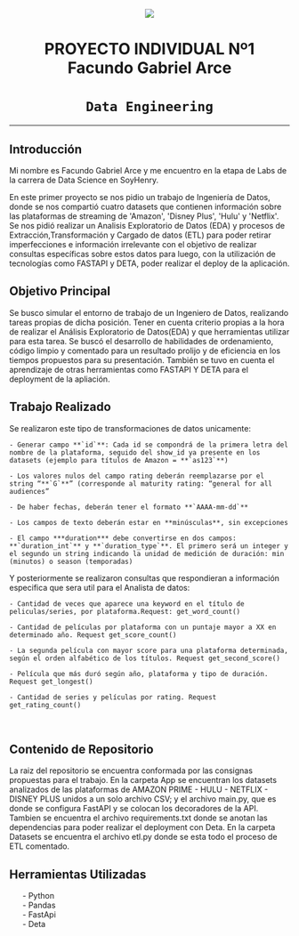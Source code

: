 <p align=center><img src=https://d31uz8lwfmyn8g.cloudfront.net/Assets/logo-henry-white-lg.png><p>

# <h1 align=center> **PROYECTO INDIVIDUAL Nº1 </br> Facundo Gabriel Arce** </h1>

# <h1 align=center>**`Data Engineering`**</h1>
  

<hr>  

## **Introducción**
Mi nombre es Facundo Gabriel Arce y me encuentro en la etapa de Labs de la carrera de Data Science en SoyHenry. 

En este primer proyecto se nos pidio un trabajo de Ingeniería de Datos, donde se nos compartió cuatro datasets que contienen información sobre las plataformas de streaming de 'Amazon', 'Disney Plus', 'Hulu' y 'Netflix'. Se nos pidió realizar un Analisis Exploratorio de Datos (EDA) y procesos de Extracción,Transformación y Cargado de datos (ETL) para poder retirar imperfecciones e información irrelevante con el objetivo de realizar consultas específicas sobre estos datos para luego, con la utilización de tecnologías como FASTAPI y DETA, poder realizar el deploy de la aplicación.


## **Objetivo Principal**
Se busco simular el entorno de trabajo de un Ingeniero de Datos, realizando tareas propias de dicha posición. Tener en cuenta criterio propias a la hora de realizar el Análisis Exploratorio de Datos(EDA) y que herramientas utilizar para esta tarea. Se buscó el desarrollo de habilidades de ordenamiento, código limpio y comentado para un resultado prolijo y de eficiencia en los tiempos propuestos para su presentación. También se tuvo en cuenta el aprendizaje de otras herramientas como FASTAPI Y DETA para el deployment de la apliación.

## **Trabajo Realizado**
Se realizaron este tipo de transformaciones de datos unicamente:

    - Generar campo **`id`**: Cada id se compondrá de la primera letra del nombre de la plataforma, seguido del show_id ya presente en los datasets (ejemplo para títulos de Amazon = **`as123`**)

    - Los valores nulos del campo rating deberán reemplazarse por el string “**`G`**” (corresponde al maturity rating: “general for all audiences”

    - De haber fechas, deberán tener el formato **`AAAA-mm-dd`**

    - Los campos de texto deberán estar en **minúsculas**, sin excepciones

    - El campo ***duration*** debe convertirse en dos campos: **`duration_int`** y **`duration_type`**. El primero será un integer y el segundo un string indicando la unidad de medición de duración: min (minutos) o season (temporadas)

Y posteriormente se realizaron consultas que respondieran a información especifica que sera util para el Analista de datos:

    - Cantidad de veces que aparece una keyword en el título de peliculas/series, por plataforma.Request: get_word_count()

    - Cantidad de películas por plataforma con un puntaje mayor a XX en determinado año. Request get_score_count()

    - La segunda película con mayor score para una plataforma determinada, según el orden alfabético de los títulos. Request get_second_score()

    - Película que más duró según año, plataforma y tipo de duración. Request get_longest()

    - Cantidad de series y películas por rating. Request get_rating_count()
<br/>

## **Contenido de Repositorio** ##
La raiz del repositorio se encuentra conformada por las consignas propuestas para el trabajo.
En la carpeta App se encuentran los datasets analizados de las plataformas de AMAZON PRIME - HULU - NETFLIX - DISNEY PLUS unidos a un solo archivo CSV; y  el archivo main.py, que es donde se configura FastAPI y se colocan los decoradores de la API. Tambien se encuentra el archivo requirements.txt donde se anotan las dependencias para poder realizar el deployment con Deta.
En la carpeta Datasets se encuentra el archivo etl.py donde se esta todo el proceso de ETL comentado. 

## **Herramientas Utilizadas** ##
<ol>
<l>- Python</l><br>
<l>- Pandas</l><br>
<l>- FastApi</l><br>
<l>- Deta</l><br>
</ol>



